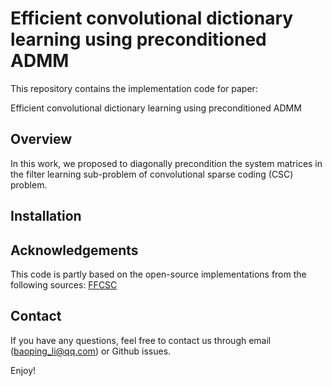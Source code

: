 # Efficient convolutional dictionary learning using preconditioned ADMM

This repository contains the implementation code for paper:

Efficient convolutional dictionary learning using preconditioned ADMM

## Overview

In this work, we proposed to diagonally precondition the system matrices in the filter learning sub-problem of convolutional sparse coding (CSC) problem. 

## Installation



## Acknowledgements

This code is partly based on the open-source implementations from the following sources: [FFCSC](https://github.com/baopingli/FFCSC2015)

## Contact

If you have any questions, feel free to contact us through email (baoping_li@qq.com) or Github issues.

Enjoy!

